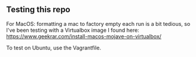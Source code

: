 Testing this repo
-----------------

For MacOS: formatting a mac to factory empty each run is a bit tedious,
so I've been testing with a Virtualbox image I found here:
https://www.geekrar.com/install-macos-mojave-on-virtualbox/

To test on Ubuntu, use the Vagrantfile.
